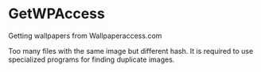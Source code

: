 # GetWPAccess
Getting wallpapers from Wallpaperaccess.com

Too many files with the same image but different hash. It is required to use specialized programs for finding duplicate images.
